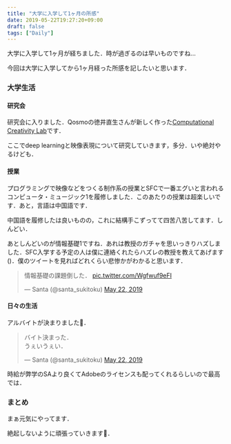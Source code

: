 ```yaml
---
title: "大学に入学して1ヶ月の所感"
date: 2019-05-22T19:27:20+09:00
draft: false
tags: ["Daily"]
---
```


大学に入学して1ヶ月が経ちました．時が過ぎるのは早いものですね…

今回は大学に入学してから1ヶ月経った所感を記したいと思います．

### 大学生活

#### 研究会

研究会に入りました．Qosmoの徳井直生さんが新しく作った[Computational Creativity Lab](https://medium.com/@naotokui/2019年4月-computational-creativity-labが始まります-at-sfc-815b65a733cb)です．

ここでdeep learningと映像表現について研究していきます，多分．いや絶対やるけども．

#### 授業­

プログラミングで映像などをつくる制作系の授業とSFCで一番エグいと言われるコンピュータ・ミュージック1を履修しました．このあたりの授業は超楽しいです．あと，言語は中国語です．

中国語を履修したは良いものの，これに結構手こずってて四苦八苦してます．しんどい．

あとしんどいのが情報基礎1ですね．あれは教授のガチャを思いっきりハズしました．SFC入学する予定の人は僕に連絡くれたらハズレの教授を教えてあげます()．僕のツイートを見ればどれくらい悲惨かがわかると思います．

<blockquote class="twitter-tweet" data-lang="en"><p lang="ja" dir="ltr">情報基礎の課題倒した． <a href="https://t.co/Wgfwuf9eFI">pic.twitter.com/Wgfwuf9eFI</a></p>&mdash; Santa (@santa_sukitoku) <a href="https://twitter.com/santa_sukitoku/status/1131063118040223744?ref_src=twsrc%5Etfw">May 22, 2019</a></blockquote>
<script async src="https://platform.twitter.com/widgets.js" charset="utf-8"></script>

#### 日々の生活

アルバイトが決まりました👏．

<blockquote class="twitter-tweet" data-lang="en"><p lang="ja" dir="ltr">バイト決まった．<br>うぇいうぇい．</p>&mdash; Santa (@santa_sukitoku) <a href="https://twitter.com/santa_sukitoku/status/1131128732213628928?ref_src=twsrc%5Etfw">May 22, 2019</a></blockquote>
<script async src="https://platform.twitter.com/widgets.js" charset="utf-8"></script>

時給が弊学のSAより良くてAdobeのライセンスも配ってくれるらしいので最高では．

### まとめ

まぁ元気にやってます．

絶起しないように頑張っていきます💪．